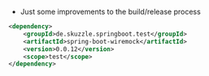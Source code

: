 * Just some improvements to the build/release process

```xml
<dependency>
    <groupId>de.skuzzle.springboot.test</groupId>
    <artifactId>spring-boot-wiremock</artifactId>
    <version>0.0.12</version>
    <scope>test</scope>
</dependency>
```